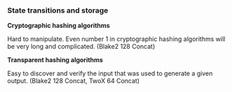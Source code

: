 ### State transitions and storage

**Cryptographic hashing algorithms**

Hard to manipulate. Even number 1 in cryptographic hashing algorithms will be very long and complicated. (Blake2 128 Concat)

**Transparent hashing algorithms**

Easy to discover and verify the input that was used to generate a given output. (Blake2 128 Concat, TwoX 64 Concat)
